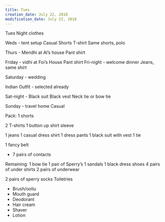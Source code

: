```yaml
---
title: Tues
creation_date: July 22, 2018
modification_date: July 22, 2018
---
```



Tues 
Night clothes

Weds - tent setup
Casual
Shorts T-shirt 
Same shorts, polo

Thurs - Mendhi at Al’s house
Pant shirt 

Friday - vidhi at Foi’s House
Pant shirt
Fri-night - welcome dinner 
Jeans, same shirt

Saturday - wedding 

Indian Outfit - selected already

Sat-night - 
Black suit
Black vest 
Neck tie or bow tie

Sunday - travel home
Casual

Pack: 
1 shorts 

2 T-shirts
1 button up shirt sleeve

1 jeans
1 casual dress shirt
1 dress pants
1 black suit with vest
1 tie

1 fancy belt

- 7 pairs of contacts

Remaining:
1 bow tie 
1 pair of Sperry’s
1 sandals
1 black dress shoes
4 pairs of under shirts
2 pairs of underwear 

2 pairs of sperry socks
Toiletries
- Brush/ooliu
- Mouth guard
- Deodorant 
- Hair cream
- Shaver
- Lotion

